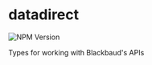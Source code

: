 # datadirect

![NPM Version](https://img.shields.io/npm/v/datadirect)

Types for working with Blackbaud's APIs
